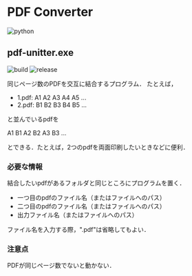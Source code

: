 # PDF Converter

![python](https://img.shields.io/badge/python-3.10-blue.svg)


## pdf-unitter.exe
![build](https://github.com/mo-mo-666/pdf-converter/workflows/unitter-build/badge.svg)
![release](https://img.shields.io/github/v/release/mo-mo-666/pdf-converter?include_prereleases)

同じページ数のPDFを交互に結合するプログラム．
たとえば，

- 1.pdf: A1 A2 A3 A4 A5 ...
- 2.pdf: B1 B2 B3 B4 B5 ...

と並んでいるpdfを

A1 B1 A2 B2 A3 B3 ...

とできる．たとえば，2つのpdfを両面印刷したいときなどに便利．

### 必要な情報
結合したいpdfがあるフォルダと同じところにプログラムを置く．

- 一つ目のpdfのファイル名（またはファイルへのパス）
- 二つ目のpdfのファイル名（またはファイルへのパス）
- 出力ファイル名（またはファイルへのパス）

ファイル名を入力する際，".pdf"は省略してもよい．

### 注意点
PDFが同じページ数でないと動かない．
